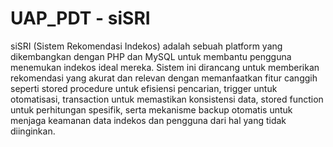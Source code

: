 # UAP_PDT - siSRI
siSRI (Sistem Rekomendasi Indekos) adalah sebuah platform yang dikembangkan dengan PHP dan MySQL untuk membantu pengguna menemukan indekos ideal mereka. Sistem ini dirancang untuk memberikan rekomendasi yang akurat dan relevan dengan memanfaatkan fitur canggih seperti stored procedure untuk efisiensi pencarian, trigger untuk otomatisasi, transaction untuk memastikan konsistensi data, stored function untuk perhitungan spesifik, serta mekanisme backup otomatis untuk menjaga keamanan data indekos dan pengguna dari hal yang tidak diinginkan.
